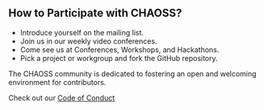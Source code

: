 
## How to Participate with CHAOSS?

- Introduce yourself on the mailing list.
- Join us in our weekly video conferences.
- Come see us at Conferences, Workshops, and Hackathons.
- Pick a project or workgroup and fork the GitHub repository.

The CHAOSS community is dedicated to fostering an open and welcoming environment for contributors.

Check out our [Code of Conduct](https://chaoss.community/about/code-of-conduct/)

